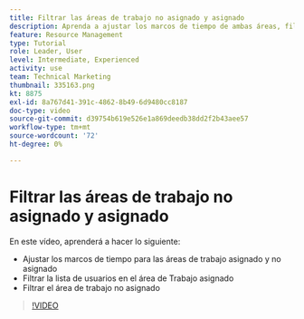 ```yaml
---
title: Filtrar las áreas de trabajo no asignado y asignado
description: Aprenda a ajustar los marcos de tiempo de ambas áreas, filtrar la lista de usuarios en el área de trabajo asignada y filtrar el área de trabajo no asignada.
feature: Resource Management
type: Tutorial
role: Leader, User
level: Intermediate, Experienced
activity: use
team: Technical Marketing
thumbnail: 335163.png
kt: 8875
exl-id: 8a767d41-391c-4862-8b49-6d9480cc8187
doc-type: video
source-git-commit: d39754b619e526e1a869deedb38dd2f2b43aee57
workflow-type: tm+mt
source-wordcount: '72'
ht-degree: 0%

---
```


# Filtrar las áreas de trabajo no asignado y asignado

En este vídeo, aprenderá a hacer lo siguiente:

* Ajustar los marcos de tiempo para las áreas de trabajo asignado y no asignado
* Filtrar la lista de usuarios en el área de Trabajo asignado
* Filtrar el área de trabajo no asignado

>[!VIDEO](https://video.tv.adobe.com/v/335163/?quality=12)
